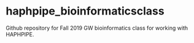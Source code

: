 # haphpipe_bioinformaticsclass
Github repository for Fall 2019 GW bioinformatics class for working with HAPHPIPE.
